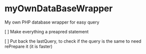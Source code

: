 # myOwnDataBaseWrapper
My own PHP database wrapper for easy query

[ ] Make everything a preapred statement

[ ] Put back the lastQuery, to check if the query is the same to need rePrepare it (it is faster)
